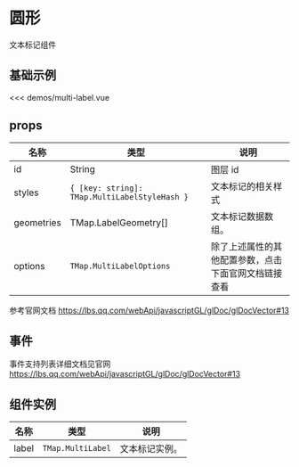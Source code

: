 # 圆形

文本标记组件


## 基础示例

<LabelDemo/>

<<< demos/multi-label.vue

## props

| 名称       | 类型                                            | 说明        |
| ---------- |-----------------------------------------------|-----------|
| id         | String                                        | 图层 id     |
| styles     | `{ [key: string]: TMap.MultiLabelStyleHash }` | 文本标记的相关样式 |
| geometries | TMap.LabelGeometry[]                         | 文本标记数据数组。 |
| options   | `TMap.MultiLabelOptions` |  除了上述属性的其他配置参数，点击下面官网文档链接查看                        |

参考官网文档 https://lbs.qq.com/webApi/javascriptGL/glDoc/glDocVector#13

## 事件

事件支持列表详细文档见官网 https://lbs.qq.com/webApi/javascriptGL/glDoc/glDocVector#13

## 组件实例

| 名称            | 类型                         | 说明                                                 |
| --------------- | ---------------------------- | ---------------------------------------------------- |
| label         | `TMap.MultiLabel` | 文本标记实例。                                   |